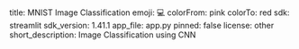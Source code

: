 title: MNIST Image Classification
emoji: 💻
colorFrom: pink
colorTo: red
sdk: streamlit
sdk_version: 1.41.1
app_file: app.py
pinned: false
license: other
short_description: Image Classification using CNN
